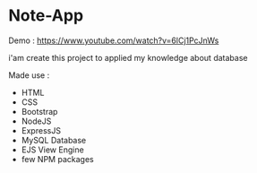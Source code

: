 # Note-App

Demo : https://www.youtube.com/watch?v=6lCj1PcJnWs


i'am create this project to applied my knowledge about database

Made use :
   - HTML
   - CSS
   - Bootstrap
   -  NodeJS
   -  ExpressJS
   -  MySQL Database
   -  EJS View Engine
   -  few NPM packages

